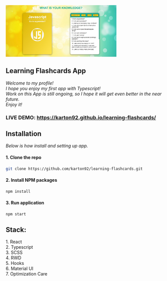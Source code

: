 <img src="/readme_view.jpg" alt="Site view" width="70%">
<h2>Learning Flashcards App</h2>

_Welcome to my profile!<br>
I hope you enjoy my first app with Typescript!<br>
Work on this App is still ongoing, so I hope it will get even better in the near future.<br>
Enjoy it!_<br>

### LIVE DEMO: <a href="https://karton92.github.io/learning-flashcards/" target="_blank">https://karton92.github.io/learning-flashcards/</a>

<h2>Installation</h2>

_Below is how install and setting up app._

#### 1. Clone the repo
   ```sh
   git clone https://github.com/karton92/learning-flashcards.git
   ```
#### 2. Install NPM packages
   ```sh
   npm install
   ```
#### 3. Run application
   ```sh
   npm start
   ```

<h2>Stack:</h2>
1. React<br>
2. Typescript<br>
3. SCSS<br>
4. RWD<br>
5. Hooks<br>
6. Material UI<br>
7. Optimization Care<br>

